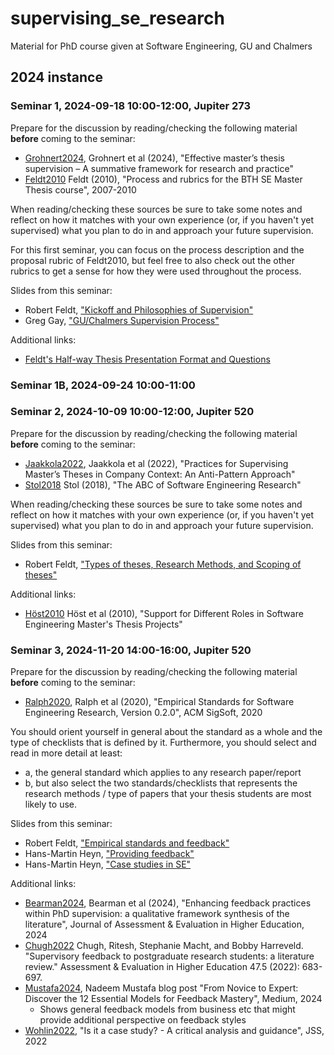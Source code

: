 # supervising_se_research
Material for PhD course given at Software Engineering, GU and Chalmers

## 2024 instance

### Seminar 1, 2024-09-18 10:00-12:00, Jupiter 273

Prepare for the discussion by reading/checking the following material **before** coming to the seminar:
- [Grohnert2024](https://github.com/robertfeldt/supervising_se_research/blob/main/related_work/grohnert_2024_effective_masters_thesis_supervision_a_summative_framework.pdf), Grohnert et al (2024), "Effective master’s thesis supervision – A summative framework for
research and practice"
- [Feldt2010](https://github.com/robertfeldt/supervising_se_research/tree/main/related_work/feldt_BTH_SE_thesis_materials) Feldt (2010), "Process and rubrics for the BTH SE Master Thesis course", 2007-2010

When reading/checking these sources be sure to take some notes and reflect on how it matches with your own experience (or, if you haven't yet supervised) what you plan to do in and approach your future supervision.

For this first seminar, you can focus on the process description and the proposal rubric of Feldt2010, but feel free to also check out the other rubrics to get a sense for how they were used throughout the process.

Slides from this seminar:
- Robert Feldt, ["Kickoff and Philosophies of Supervision"](https://github.com/robertfeldt/supervising_se_research/blob/main/slides/240918_feldt_kickoff_slides_and_styles_of_supervision.pdf)
- Greg Gay, ["GU/Chalmers Supervision Process"](https://github.com/robertfeldt/supervising_se_research/blob/main/slides/240918_greg_Supervision_Process.pdf)

Additional links:
- [Feldt's Half-way Thesis Presentation Format and Questions](https://www.cse.chalmers.se/~feldt/advice/master_thesis/feldt_thesis_halfway_questions_and_format.html)

### Seminar 1B, 2024-09-24 10:00-11:00

### Seminar 2, 2024-10-09 10:00-12:00, Jupiter 520

Prepare for the discussion by reading/checking the following material **before** coming to the seminar:
- [Jaakkola2022](https://github.com/robertfeldt/supervising_se_research/blob/main/related_work/jaakkola_2022_Practices_for_Supervising_Masters_Theses_in_Company_Context_An_Anti-Pattern_Approach.pdf), Jaakkola et al (2022), "Practices for Supervising Master’s Theses in Company Context: An Anti-Pattern Approach"
- [Stol2018](https://github.com/robertfeldt/supervising_se_research/blob/main/related_work/stol_2018_abc_of_SE_research.pdf) Stol (2018), "The ABC of Software Engineering Research"

When reading/checking these sources be sure to take some notes and reflect on how it matches with your own experience (or, if you haven't yet supervised) what you plan to do in and approach your future supervision.

Slides from this seminar:
- Robert Feldt, ["Types of theses, Research Methods, and Scoping of theses"](https://github.com/robertfeldt/supervising_se_research/blob/main/slides/241009_feldt_seminar2_types_methods_and_scoping.key.pdf)

Additional links:
- [Höst2010](https://github.com/robertfeldt/supervising_se_research/blob/main/related_work/host_2010_Support_for_Different_Roles_in_Software_Engineering_Masters_Thesis_Projects.pdf) Höst et al (2010), "Support for Different Roles in Software Engineering Master's Thesis Projects"

### Seminar 3, 2024-11-20 14:00-16:00, Jupiter 520

Prepare for the discussion by reading/checking the following material **before** coming to the seminar:
- [Ralph2020](https://github.com/acmsigsoft/EmpiricalStandards/blob/master/EmpiricalStandardsReport.pdf), Ralph et al (2020), "Empirical Standards for Software Engineering Research, Version 0.2.0", ACM SigSoft, 2020

You should orient yourself in general about the standard as a whole and the type of checklists that is defined by it. Furthermore, you should select and read in more detail at least:
- a, the general standard which applies to any research paper/report
- b, but also select the two standards/checklists that represents the research methods / type of papers that your thesis students are most likely to use. 

Slides from this seminar:
- Robert Feldt, ["Empirical standards and feedback"](https://github.com/robertfeldt/supervising_se_research/blob/main/slides/241120_feldt_seminar3_empirical_standards_and_feedback.pdf)
- Hans-Martin Heyn, ["Providing feedback"](https://github.com/robertfeldt/supervising_se_research/blob/main/slides/241120_heyn_providing_feedback.pptx)
- Hans-Martin Heyn, ["Case studies in SE"](https://github.com/robertfeldt/supervising_se_research/blob/main/slides/241120_heyn_case_studies_in_se.pptx)

Additional links:
- [Bearman2024](https://www.tandfonline.com/doi/pdf/10.1080/02602938.2024.2307332), Bearman et al (2024), "Enhancing feedback practices within PhD supervision: a qualitative framework synthesis of the literature", Journal of Assessment & Evaluation in Higher Education, 2024
- [Chugh2022](https://www.tandfonline.com/doi/pdf/10.1080/02602938.2021.1955241) Chugh, Ritesh, Stephanie Macht, and Bobby Harreveld. "Supervisory feedback to postgraduate research students: a literature review." Assessment & Evaluation in Higher Education 47.5 (2022): 683-697.
- [Mustafa2024](https://medium.com/illumination/from-novice-to-expert-discover-the-12-essential-models-for-feedback-mastery-6a670042a62f), Nadeem Mustafa blog post "From Novice to Expert: Discover the 12 Essential Models for Feedback Mastery", Medium, 2024
  - Shows general feedback models from business etc that might provide additional perspective on feedback styles
- [Wohlin2022](https://github.com/robertfeldt/supervising_se_research/blob/main/related_work/wohlin_rainer_2022_is_it_a_case_study.pdf), "Is it a case study? - A critical analysis and guidance", JSS, 2022